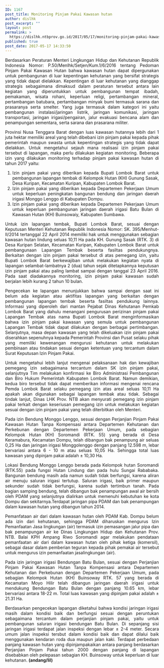 ```yaml
---
ID: 1167
post_title: Monitoring Pinjam Pakai Kawasan hutan
author: dislhk
post_excerpt: ""
layout: post
permalink: >
  https://dislhk.ntbprov.go.id/2017/05/17/monitoring-pinjam-pakai-kawasan-hutan/
published: true
post_date: 2017-05-17 14:33:50
---
```

<p style="text-align: justify;">Berdasarkan Peraturan Menteri Lingkungan Hidup dan Kehutanan Republik Indonesia Nomor: P.50/Menlhk/Setjen/Kum.1/6/2016 tentang Pedoman Pinjam Pakai Kawasan Hutan bahwa kawasan hutan dapat dipergunakan untuk pembangunan di luar kepentingan kehutanan yang bersifat strategis yang tidak dapat dielakkan. Kepentingan di luar kehutanan yang dianggap strategis sebagaimana dimaksud dalam peraturan tersebut antara lain kegiatan yang diperuntukkan untuk pembangunan tempat ibadah, pemakaman, wisata rohani, keperluan religi, pertambangan mineral, pertambangan batubara, pertambangan minyak bumi termasuk sarana dan prasaranya serta smelter. Yang juga termasuk dalam kategori ini yaitu pembangunan instalasi/jaringan listrik, jaringan komunikasi, jaringan transportasi, jaringan irigasi/pengairan, jalur evakuasi bencana alam dan penampungan sementara, serta sarana dan prasarana militer.</p>
<p style="text-align: justify;">Provinsi Nusa Tenggara Barat dengan luas kawasan hutannya lebih dari 1 juta hektar memiliki areal yang telah dibebani izin pinjam pakai kepada pihak pemerintah maupun swasta untuk kepentingan strategis yang tidak dapat dielakkan. Untuk mengetahui sejauh mana realisasi izin pinjam pakai tersebut di lapangan, maka perlu dilakukan kegiatan monitoring. Beberapa izin yang dilakukan monitoring terhadap pinjam pakai kawasan hutan di tahun 2017 yaitu:</p>

<ol style="text-align: justify;">
 	<li>Izin pinjam pakai yang diberikan kepada Bupati Lombok Barat untuk pembangunan lapangan tembak di Kelompok Hutan (KH) Gunung Sasak, Desa Kuripan, Kecamatan Kuripan, Kabupaten Lombok Barat.</li>
 	<li>Izin pinjam pakai yang diberikan kepada Departemen Pekerjaan Umum untuk keperluan peningkatan bangunan bendung dan jaringan daerah irigasi Monggo Lenggo di Kabupaten Dompu.</li>
 	<li>Izin pinjam pakai yang diberikan kepada Departemen Pekerjaan Umum untuk keperluan pembangunan jaringan daerah irigasi Batu Bulan di Kawasan Hutan (KH) Buinsowaiy, Kabupaten Sumbawa.</li>
</ol>
<p style="text-align: justify;">Untuk izin lapangan tembak, Bupati Lombok Barat, sesuai dengan Keputusan Menteri Kehutanan Republik Indonesia Nomor: SK. 395/Menhut-II/2014 tertanggal 22 April 2014 memiliki hak untuk menggunakan sebagian kawasan hutan lindung seluas 10,11 Ha pada KH. Gunung Sasak (RTK. 3) di Desa Kuripan Selatan, Kecamatan Kuripan, Kabupaten Lombok Barat untuk pembangunaan Lapangan Tembak beserta fasiltas pendukungnya. Berkaitan dengan izin pinjam pakai tersebut di atas pemegang izin, yaitu Bupati Lombok Barat berkewajiban untuk melakukan kegiatan nyata di lapangan selambat-lambatnya 2 (dua) tahun sejak ditetapkannya keputusan izin pinjam pakai atau paling lambat sampai dengan tanggal 23 April 2016. Pada saat diadakannya monitoring, izin pinjam pakai kawasan sudah berjalan lebih kurang 2 tahun 10 bulan.</p>
<p style="text-align: justify;">Pengecekan ke lapangan menunjukkan bahwa sampai dengan saat ini belum ada kegiatan atau aktifitas lapangan yang berkaitan dengan pembangunan lapangan tembak beserta fasiltas pendukung lainnya. Informasi yang diperoleh dari mantan Pejabat Dinas Kehutanan Pemkab Lombok Barat yang dahulu menangani pengurusan perizinan pinjam pakai Lapangan Tembak atas nama Bupati Lombok Barat menginformasikan bahwa izin pinjam pakai kawasan yang semula untuk pembangunan Lapangan Tembak tidak dapat dilakukan dengan berbagai pertimbangan. Selanjutnya, masa depan kawasan yang telah dikeluakan izin pinjam pakai diserahkan sepenuhnya kepada Pemerintah Provinsi dan Pusat selaku pihak yang memiliki kewenangan mengurusi kehutanan untuk melakukan pembinaan atau tindakan sesuai dengan ketentuan yang tercantum dalam Surat Keputusan Izin Pinjam Pakai.</p>
<p style="text-align: justify;">Untuk mengetahui lebih lanjut mengenai pelaksanaan hak dan kewajiban pemegang izin sebagaimana tercantum dalam SK izin pinjam pakai, selanjutnya Tim melakukan konfirmasi ke Biro Administrasi Pembangunan dan Biro Hukum Pemerintah Kabupaten Lombok Barat. Namun demikian, kedua biro tersebut tidak dapat memberikan informasi mengenai rencana Pemda Lombok Barat selaku pemegang izin atas areal seluas 10,11 Ha apakah akan digunakan sebagai lapangan tembak atau tidak. Sebagai tindak lanjut, Dinas LHK Prov. NTB akan menyurati pemegang izin pinjam pakai terkait dengan keseriusan pemegang izin untuk melakukan kegiatan sesuai dengan izin pinjam pakai yang telah diterbitkan oleh Menteri.</p>
<p style="text-align: justify;">Pada izin Bendung Monggo Lenggo, sesuai dengan Perjanjian Pinjam Pakai Kawasan Hutan Tanpa Kompensasi antara Departemen Kehutanan dan Perkebunan dengan Departemen Pekerjaan Umum, pada sebagian Kelompok Hutan (KH) Soromandi (RTK. 55) yang berada di Desa Keramabura, Kecamatan Dompu, telah dibangun bak penampung air seluas 0,25 Ha dan jaringan irigasi Monggolenggo dengan panjang 12.598 m, lebar bervariasi antara 6 - 10 m atau seluas 10,05 Ha. Sehingga total luas kawasan yang dipinjam pakai adalah ± 10,30 Ha.</p>
<p style="text-align: justify;">Lokasi Bendung Monggo Lenggo berada pada Kelompok hutan Soromandi (RTK.55) pada fungsi Hutan Lindung dan pada hulu Sungai Rababaka. Bangunan bendung masih ada namun sudah tidak berfungsi, karena aliran air menuju saluran irigasi tertutup. Saluran irigasi, baik primer maupun sekunder sudah tidak berfungsi, karena sudah tertimbun tanah. Pada bagian samping bendung, telah dibangun bak penampungan awal air bersih oleh PDAM yang selanjutnya dialirkan untuk memenuhi kebutuhan ke kota Dompu dan sekitarnya.Terdapat jaringan pipa PDAM dan bak penampungan dalam kawasan hutan yang dibangun tahun 2014.</p>
<p style="text-align: justify;">Pemanfataan air dari dalam kawasan hutan oleh PDAM Kab. Dompu belum ada izin dari kehutanan, sehingga PDAM diharuskan mengurus Izin Pemanfaatan Jasa lingkungan (air) termasuk izin pemasangan jalur pipa dan bak penampungan air ke Dinas Lingkungan Hidup dan Kehutanan Prov. NTB. Balai KPH Ampang Riwo Soromandi agar melakukan pendataan pemanfaatan air dari dalam kawasan hutan oleh pihak ketiga (komersil), sebagai dasar dalam pemberian teguran kepada pihak pemakai air tersebut untuk mengurus izin pemanfaatan jasalingkungan (air).</p>
<p style="text-align: justify;">Pada izin jaringan irigasi Bendungan Batu Bulan, sesuai dengan Perjanjian Pinjam Pakai Kawasan Hutan Tanpa Kompensasi antara Departemen Kehutanan dan Perkebunan dengan Departemen Pekerjaan Umum, pada sebagian Kelompok Hutan (KH) Buinsoway RTK. 57 yang berada di Kecamatan Moyo Hilir telah dibangun jaringan daerah irigasi untuk mendukung Bendungan Batu Bulan dengan panjang 10.65 km, lebar bervariasi antara 18-22 m. Total luas kawasan yang dipinjam pakai adalah ± 21.31 Ha.</p>
<p style="text-align: justify;">Berdasarkan pengecekan lapangan diketahui bahwa kondisi jaringan irigasi masih dalam kondisi baik dan berfungsi sesuai dengan peruntukan sebagaimana tercantum dalam perjanjian pinjam pakai, yaitu untuk pembangunan saluran irigasi bendungan Batu Bulan. Di sepanjang sisi jaringan irigasi terdapat jalan inspeksi dengan lebar ± 2-4 meter. Secara umum jalan inspeksi tersbut dalam kondisi baik dan dapat dilalui baik menggunakan kendaran roda dua maupun jalan kaki. Terdapat perbedaan panjang kawasan hutan yang dipinjampakaikan antara panjang berdasarkan Perjanjian Pinjam Pakai tahun 2000 dengan panjang di lapangan disebabkan oleh pelepasan sebagian KH. Buinsoway untuk keperluan di luar kehutanan. <strong>(andang/lil)</strong></p>